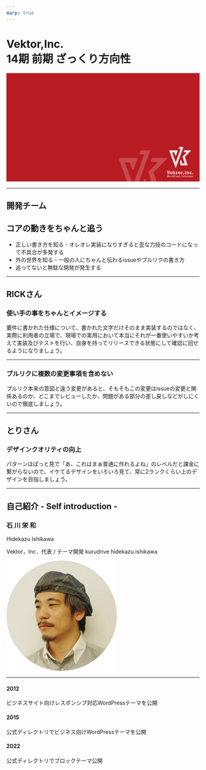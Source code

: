 ```yaml
---
marp: true
---
```

<!-- 
theme: vk-slide
size: 16:9
paginate: true
style: |
_paginate: false 
-->
<link href="./themes/vk-slide/fontawesome-free/css/all.css" rel="stylesheet">


# Vektor,Inc. <br>14期 前期 ざっくり方向性

<!-- _class: title -->
![bg](themes/vk-slide/images/vws_title_01_red.svg)

---

## 開発チーム

## コアの動きをちゃんと追う

* 正しい書き方を知る - オレオレ実装になりすぎると歪な力技のコードになって不具合が多発する
* 外の世界を知る - 一般の人にちゃんと伝わるissueやプルリクの書き方
* 追ってないと無駄な開発が発生する

---

## RICKさん

### 使い手の事をちゃんとイメージする
要件に書かれた仕様について、書かれた文字だけそのまま実装するのではなく、実際に利用者の立場で、現場での実用において本当にそれが一番使いやすいか考えて実装及びテストを行い、自身を持ってリリースできる状態にして確認に回せるようになりましょう。

---

### プルリクに複数の変更事項を含めない

プルリク本来の意図と違う変更があると、そもそもこの変更はissueの変更と関係あるのか、どこまでレビューしたか、問題がある部分の差し戻しなどがしにくいので徹底しましょう。

---

## とりさん

### デザインクオリティの向上

パターンはぱっと見で「あ、これはまぁ普通に作れるよね」のレベルだと課金に繋がらないので、イケてるデザインをいろいろ見て、常に2ランクくらい上のデザインを目指しましょう。

---





## 自己紹介 <span class="caption">- Self introduction -</span>

<div class="row colmuns" style="margin-bottom:0em"> 

<div class="col-8">

<h3 class="mb-8">石 川 栄 和</h3>

Hidekazu Ishikawa

<div class="list-icon">

<i class="fa-solid fa-laptop-code"></i>Vektor，Inc．代表 / テーマ開発
<i class="fa-brands fa-x-twitter"></i>kurudrive
<i class="fa-brands fa-facebook"></i>hidekazu.ishikawa

</div>

</div>

<div><img src="images/1_profile.png" alt="" style="width:30vw" /></div>
</div>

---

#### 2012

ビジネスサイト向けレスポンシブ対応WordPressテーマを公開

#### 2015

公式ディレクトリでビジネス向けWordPressテーマを公開

#### 2022

公式ディレクトリでブロックテーマ公開
